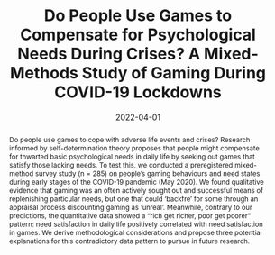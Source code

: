 ---
title: "Do People Use Games to Compensate for Psychological Needs During Crises? A Mixed-Methods Study of Gaming During COVID-19 Lockdowns"
date: 2022-04-01
publishDate: 2022-04-30
authors: ["**Nick Ballou**", "Sebastian Deterding", "Ioanna Iacovides", "Laura Helsby"]
publication_types: ["1"]
abstract: "Do people use games to cope with adverse life events and crises? Research informed by self-determination theory proposes that people might compensate for thwarted basic psychological needs in daily life by seeking out games that satisfy those lacking needs. To test this, we conducted a preregistered mixed-method survey study (n = 285) on people’s gaming behaviours and need states during early stages of the COVID-19 pandemic (May 2020). We found qualitative evidence that gaming was an often actively sought out and successful means of replenishing particular needs, but one that could ‘backfre’ for some through an appraisal process discounting gaming as ‘unreal’. Meanwhile, contrary to our predictions, the quantitative data showed a “rich get richer, poor get poorer” pattern: need satisfaction in daily life positively correlated with need satisfaction in games. We derive methodological considerations and propose three potential explanations for this contradictory data pattern to pursue in future research."
featured: false
publication: "*CHI '22*"
links:
  - icon_pack: fas
    icon: file
    name: Publisher Version
    url: 'https://doi.org/10.1145/3491102.3501858'
  - icon_pack: fas
    icon: scroll
    name: Preprint
    url: 'https://psyarxiv.com/b2htf/'
  - icon_pack: ai
    icon: osf
    name: OSF data
    url: 'https://osf.io/vp7ye/'

---